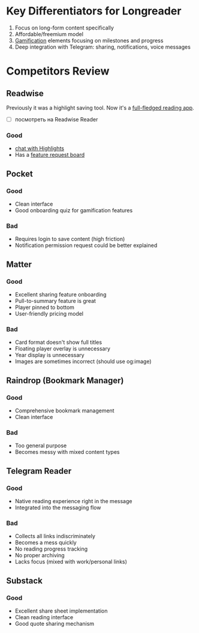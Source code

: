 # Key Differentiators for Longreader
1. Focus on long-form content specifically
2. Affordable/freemium model
3. [Gamification](Gamification) elements focusing on milestones and progress
4. Deep integration with Telegram: sharing, notifications, voice messages

# Competitors Review

## Readwise
Previously it was a highlight saving tool. Now it's a [full-fledged reading app](https://blog.readwise.io/readwise-reading-app/).

- [ ] посмотреть на Readwise Reader

### Good
- [chat with Highlights](https://arc.net/l/quote/vrhygzdp)
- Has a [feature request board](https://readwise.canny.io/reader-features)

## Pocket

### Good
- Clean interface
- Good onboarding quiz for gamification features

### Bad
- Requires login to save content (high friction)
- Notification permission request could be better explained

## Matter

### Good
- Excellent sharing feature onboarding
- Pull-to-summary feature is great
- Player pinned to bottom
- User-friendly pricing model

### Bad
- Card format doesn't show full titles
- Floating player overlay is unnecessary
- Year display is unnecessary
- Images are sometimes incorrect (should use og:image)

## Raindrop (Bookmark Manager)

### Good
- Comprehensive bookmark management
- Clean interface

### Bad
- Too general purpose
- Becomes messy with mixed content types

## Telegram Reader

### Good
- Native reading experience right in the message
- Integrated into the messaging flow

### Bad
- Collects all links indiscriminately
- Becomes a mess quickly
- No reading progress tracking
- No proper archiving
- Lacks focus (mixed with work/personal links)

## Substack

### Good
- Excellent share sheet implementation
- Clean reading interface
- Good quote sharing mechanism